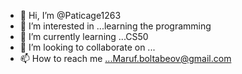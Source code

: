 - 👋 Hi, I’m @Paticage1263
- 👀 I’m interested in ...learning the programming      
- 🌱 I’m currently learning ...CS50
- 💞️ I’m looking to collaborate on ...
- 📫 How to reach me ...Maruf.boltabeov@gmail.com

<!---
Paticage1263/Paticage1263 is a ✨ special ✨ repository because its `README.md` (this file) appears on your GitHub profile.
You can click the Preview link to take a look at your changes.
--->
